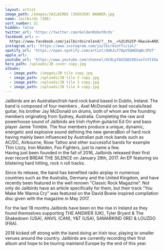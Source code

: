 ```yaml
---
layout: artist
image_path: /images/JAILBIRDS (350X350) BANNER.jpg
name: Jailbirds (IRE)
sort_number: 31
hidden: false
twitter_url: 'https://twitter.com/GoldenRobotRcds'
facebook_url: >-
  https://www.facebook.com/jailbirdsireland/?__tn__=%2Cd%2CP-R&eid=ARD3NdMRyCmV4M6YbplFk0qVrdHJh4bxWG_AvtbvNKlY1XU_xmPbHas9sDppsQO5H823yohtCg2wMBIx
instagram_url: 'https://www.instagram.com/jailbirdsofficial/'
spotify_url: 'https://open.spotify.com/artist/4UKJLF78pV5QHEOqWcJPUT'
apple_url:
youtube_url: 'https://www.youtube.com/channel/UC0LpTAUIQO2XDioxfoYI1Ow'
hero_path: /uploads/JB cover copy.jpg
albums:
  - image_path: /images/JB tile copy.jpg
  - image_path: /uploads/JB tile 2 copy.jpg
  - image_path: /uploads/JB tile 3 copy.jpg
  - image_path: /uploads/JB tile 4 copy.jpg
---
```


Jailbirds are an Australian/Irish hard rock band based in Dublin, Ireland. The band is composed of four members , Axel McDonald on lead vocals/lead guitar, his brother Jay McDonald on drums, both of whom are the founding members originating from Sydney, Australia. Completing the raw and powerhouse sound of Jailbirds are Irish rhythm guitarist Ed Orr and bass player Jamie Trimble. The four members produce a unique, dynamic, energetic and explosive sound defining the new generaBon of hard rock having mainly been influenced by Australian pub rock bands such as AC/DC, Airbourne, Rose Tattoo and other successful bands for example Thin Lizzy, Iron Maiden, Foo Fighters, just to name a few.<br>Having just been founded in the fall of 2016, Jailbirds released their first ever record BREAK THE SILENCE on January 28th, 2017. An EP featuring six blistering hard hitting, rock n roll tracks.

Since its release, the band has benefited radio airplay in numerous countries such as the Australia, Germany and the United Kingdom, and have recently been featured in the well renown “Classic Rock Magazine”. Not only do Jailbirds have an article specifically for them, but their track “You Make Me Wanna Cry” was featured on the David Bowie inspired compilation disc given with the magazine in May 2017.

For the last 18 months Jailbirds have been on the rise in Ireland as they found themselves supporting THE ANSWER (UK), Tyler Bryant & The Shakedown (USA), ANVIL (CAN), Y&T (USA), SAMARKIND (IRE) & LOUZDO (FRA).

2018 kicked off strong with the band doing an Irish tour, playing to smaller venues around the country. Jailbirds are currently recording their first album and hope to be touring mainland Europe by the end of this year.